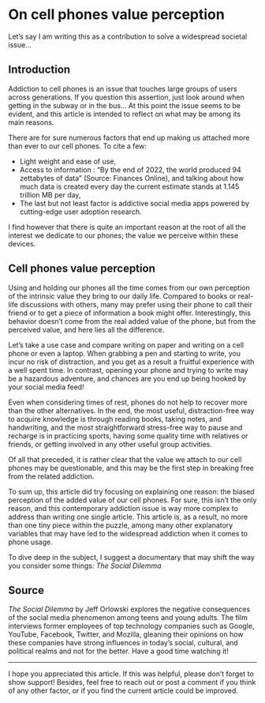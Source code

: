 # On cell phones value perception

Let’s say I am writing this as a contribution to solve a widespread societal issue...

## Introduction

Addiction to cell phones is an issue that touches large groups of users across generations. If you question this assertion, just look around when getting in the subway or in the bus... At this point the issue seems to be evident, and this article is intended to reflect on what may be among its main reasons.

There are for sure numerous factors that end up making us attached more than ever to our cell phones. To cite a few:

- Light weight and ease of use,
- Access to information : “By the end of 2022, the world produced 94 zettabytes of data” (Source: Finances Online), and talking about how much data is created every day the current estimate stands at 1.145 trillion MB per day,
- The last but not least factor is addictive social media apps powered by cutting-edge user adoption research.

I find however that there is quite an important reason at the root of all the interest we dedicate to our phones; the value we perceive within these devices.

## Cell phones value perception

Using and holding our phones all the time comes from our own perception of the intrinsic value they bring to our daily life. Compared to books or real-life discussions with others, many may prefer using their phone to call their friend or to get a piece of information a book might offer. Interestingly, this behavior doesn’t come from the real added value of the phone, but from the perceived value, and here lies all the difference.

Let’s take a use case and compare writing on paper and writing on a cell phone or even a laptop. When grabbing a pen and starting to write, you incur no risk of distraction, and you get as a result a fruitful experience with a well spent time. In contrast, opening your phone and trying to write may be a hazardous adventure, and chances are you end up being hooked by your social media feed!

Even when considering times of rest, phones do not help to recover more than the other alternatives. In the end, the most useful, distraction-free way to acquire knowledge is through reading books, taking notes, and handwriting, and the most straightforward stress-free way to pause and recharge is in practicing sports, having some quality time with relatives or friends, or getting involved in any other useful group activities.

Of all that preceded, it is rather clear that the value we attach to our cell phones may be questionable, and this may be the first step in breaking free from the related addiction.

To sum up, this article did try focusing on explaining one reason: the biased perception of the added value of our cell phones. For sure, this isn’t the only reason, and this contemporary addiction issue is way more complex to address than writing one single article. This article is, as a result, no more than one tiny piece within the puzzle, among many other explanatory variables that may have led to the widespread addiction when it comes to phone usage.

To dive deep in the subject, I suggest a documentary that may shift the way you consider some things: *The Social Dilemma*

## Source

*The Social Dilemma* by Jeff Orlowski explores the negative consequences of the social media phenomenon among teens and young adults. The film interviews former employees of top technology companies such as Google, YouTube, Facebook, Twitter, and Mozilla, gleaning their opinions on how these companies have strong influences in today’s social, cultural, and political realms and not for the better. Have a good time watching it!

---

I hope you appreciated this article. If this was helpful, please don’t forget to show support! Besides, feel free to reach out or post a comment if you think of any other factor, or if you find the current article could be improved.